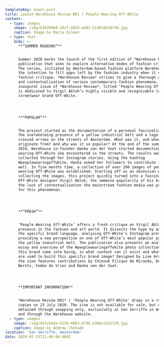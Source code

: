 ```yaml
---
templateKey: event-post
title: Launch Warehouse Review 001 | People Wearing Off-White
content:
  - type: images
    image: /img/636394b8-10c7-4d24-ae82-513818e16749.jpg
    caption: Image by Maria Gilmen
  - type: text
    body: >-
      **“SUMMER READING”**


      Summer 2020 marks the launch of the first edition of *Warehouse Review*, a
      publication that aims to explore alternative modes of fashion criticism.
      The series, initiated by Amsterdam-based fashion platform Warehouse, has
      the intention to fill gaps left by the fashion industry when it comes to
      fashion critique. *Warehouse Review* strives to give a thorough analysis
      and contextualisation of various contemporary fashion phenomena. The
      inaugural issue of *Warehouse Review*, titled ‘People Wearing Off-White’,
      is dedicated to Virgil Abloh’s highly visible and recognizable luxury
      streetwear brand Off-White.




      **“POPULAR”**


      The project started as the documentation of a personal fascination with
      the overwhelming presence of a yellow industrial belt and a logo with
      crossed arrows on the streets of Amsterdam. What was it, and where did it
      originate from? And why was it so popular? At the end of the summer of
      2019, Warehouse co-founder Hanka van der Voet started documenting people
      wearing Off-White she encountered in the streets. The results were
      collected through her Instagram stories. Using the hashtag
      #peoplewearingoffwhite, Hanka asked her followers to contribute images as
      well. In five months time, a collection of over 200 images of people
      wearing Off-White was established. Starting off as an obsession with
      collecting the images, this project quickly turned into a fascination with
      Off-White designer Virgil Abloh, the immense popularity of his brand, and
      the lack of contextualisation the mainstream fashion media was providing
      for this phenomenon.




      **“FRESH”**


      ‘People Wearing Off-White’ offers a fresh critique on Virgil Abloh’s
      presence in the fashion and art world. It dissects the hype by addressing
      the specific brand language, analysing Off-White’s Instagram presence and
      providing a new perspective on one of Off-White’s most popular product:
      the yellow industrial belt. The publication also presents an analytical
      essay and overview of the #peoplewearingoffwhite photo collection. How did
      this brand come into being, in what context can it exist and what tactics
      are used to build this specific brand image? Designed by Line Arngaard,
      the zine features contributions by Chinouk Filique de Miranda, Denise
      Bernts, Femke de Vries and Hanka van der Voet.




      **IMPORTANT INFORMATION**


      *Warehouse Review 001* | 'People Wearing Off-White' drops in a run of 150
      copies on 23 July 2020. The zine is not available for sale, but can be
      obtained through swapping only, exclusively at San Serriffe in Amsterdam
      and through the Warehouse website.
  - type: images
    image: /img/95fcb42e-5158-4063-bfd6-b306ce2d2729.jpg
    caption: Image by Andrea Chehade
location: 'San Serriffe, Amsterdam'
date: 2020-07-23T11:00:00.000Z
---
```

